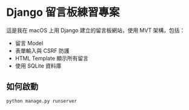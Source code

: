 # Django 留言板練習專案

這是我在 macOS 上用 Django 建立的留言板網站，使用 MVT 架構，包括：
- 留言 Model
- 表單輸入與 CSRF 防護
- HTML Template 顯示所有留言
- 使用 SQLite 資料庫

## 如何啟動
```bash
python manage.py runserver